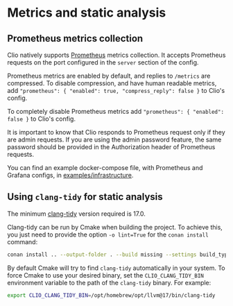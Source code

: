 # Metrics and static analysis

## Prometheus metrics collection

Clio natively supports [Prometheus](https://prometheus.io/) metrics collection. It accepts Prometheus requests on the port configured in the `server` section of the config.

Prometheus metrics are enabled by default, and replies to `/metrics` are compressed. To disable compression, and have human readable metrics, add `"prometheus": { "enabled": true, "compress_reply": false }` to Clio's config.

To completely disable Prometheus metrics add `"prometheus": { "enabled": false }` to Clio's config.

It is important to know that Clio responds to Prometheus request only if they are admin requests. If you are using the admin password feature, the same password should be provided in the Authorization header of Prometheus requests.

You can find an example docker-compose file, with Prometheus and Grafana configs, in [examples/infrastructure](../docs/examples/infrastructure/).

## Using `clang-tidy` for static analysis

The minimum [clang-tidy](https://clang.llvm.org/extra/clang-tidy/) version required is 17.0.

Clang-tidy can be run by Cmake when building the project. To achieve this, you just need to provide the option `-o lint=True` for the `conan install` command:

```sh
conan install .. --output-folder . --build missing --settings build_type=Release -o tests=True -o lint=True
```

By default Cmake will try to find `clang-tidy` automatically in your system.
To force Cmake to use your desired binary, set the `CLIO_CLANG_TIDY_BIN` environment variable to the path of the `clang-tidy` binary. For example:

```sh
export CLIO_CLANG_TIDY_BIN=/opt/homebrew/opt/llvm@17/bin/clang-tidy
```
